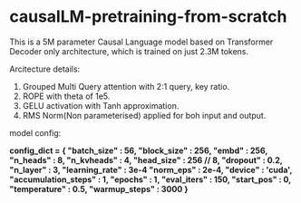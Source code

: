 # causalLM-pretraining-from-scratch

This is a 5M parameter Causal Language model based on Transformer Decoder only architecture, which is trained on just 2.3M tokens. 


Arcitecture details:
1. Grouped Multi Query attention with 2:1 query, key ratio.
2. ROPE with theta of 1e5.
3. GELU activation with Tanh approximation.
4. RMS Norm(Non parameterised) applied for boh input and output.

model config:

**config_dict = {
    "batch_size" : 56,
    "block_size" : 256,
    "embd" : 256,
    "n_heads" : 8,
    "n_kvheads" : 4,
    "head_size" : 256 // 8,
    "dropout" : 0.2,
    "n_layer" : 3,
    "learning_rate" : 3e-4
    "norm_eps" : 2e-4,
    "device" : 'cuda',
    "accumulation_steps" : 1,
    "epochs" : 1,
    "eval_iters" : 150,
    "start_pos" : 0,
    "temperature" : 0.5,
    "warmup_steps" : 3000
}**

